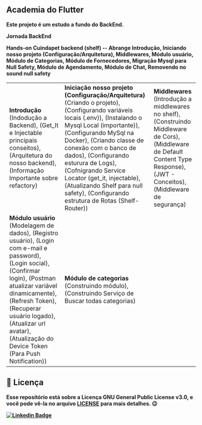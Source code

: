 ## Academia do Flutter 

<b>Este projeto é um estudo a fundo do BackEnd.

<b>Jornada BackEnd</b>

<b>Hands-on Cuindapet backend (shelf)</b> -- Abrange Introdução, Iniciando nosso projeto (Configuração/Arquitetura), Middlewares, Módulo usuário, Módulo de Categorias, Módulo de Fornecedores, Migração Mysql para Null Safety, Módulo de Agendamento, Módulo de Chat, Removendo no sound null safety

<table> 
  <tr>
    <td> 
      <b>Introdução</b> (Indodução a Backend), (Get_It e Injectable principais conseitos), (Arquitetura do nosso backend), (Informação Importante sobre refactory)
    </td>
    <td>
      <b>Iniciação nosso projeto (Configuração/Arquitetura)</b> (Criando o projeto), (Configurando variáveis locais (.env)), (Instalando o Mysql Local (importante)), (Configurando MySql na Docker), (Criando classe de conexão com o banco de dados), (Configurando esturura de Logs), (Cofnigrando Service Locator (get_it, injectable), (Atualizando Shelf para null safety), (Configurando estrutura de Rotas (Shelf-Router))
    </td>
    <td>
      <b>Middlewares</b> (Introdução a middlewares no shelf), (Construindo Middleware de Cors), (Middleware de Default Content Type Response), (JWT - Conceitos), (Middleware de segurança)
    </td>
  </tr>
  
  <tr>
    <td> 
      <b>Módulo usuário</b> (Modelagem de dados), (Registro usuário), (Login com e-mail e password), (Login social), (Confirmar login), (Postman atualizar variável dinamicamente), (Refresh Token), (Recuperar usuário logado), (Atualizar url avatar), (Atualização do Device Token (Para Push Notification))
    </td>
    <td>
      <b>Módulo de categorias</b> (Construindo módulo), (Construindo Serviço de Buscar todas categorias)
    </td>
    <td>
    </td>
  </tr>
</table> 

  
<h2>📝 Licença</h2>

<p>
   Esse repositório está sobre a Licença GNU General Public License v3.0, e você pode vê-la no arquivo <a href="https://github.com/caneto/calculator-app/blob/main/LICENSE">LICENSE</a> para mais detalhes. 😉
</p>



[![Linkedin Badge](https://img.shields.io/badge/-Carlos%20Alberto-292929?style=flat-square&logo=Linkedin&logoColor=white&link=https://www.linkedin.com/in/canetorj/)](https://www.linkedin.com/in/canetorj/)
